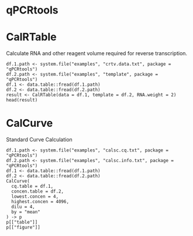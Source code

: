 # qPCRtools

# CalRTable
Calculate RNA and other reagent volume required for reverse transcription.
```{r}
df.1.path <- system.file("examples", "crtv.data.txt", package = "qPCRtools")
df.2.path <- system.file("examples", "template", package = "qPCRtools")
df.1 <- data.table::fread(df.1.path)
df.2 <- data.table::fread(df.2.path)
result <- CalRTable(data = df.1, template = df.2, RNA.weight = 2)
head(result)
```
# CalCurve
Standard Curve Calculation
```{r}
df.1.path <- system.file("examples", "calsc.cq.txt", package = "qPCRtools")
df.2.path <- system.file("examples", "calsc.info.txt", package = "qPCRtools")
df.1 <- data.table::fread(df.1.path)
df.2 <- data.table::fread(df.2.path)
CalCurve(
  cq.table = df.1,
  concen.table = df.2,
  lowest.concen = 4,
  highest.concen = 4096,
  dilu = 4,
  by = "mean"
) -> p
p[["table"]]
p[["figure"]]
```
